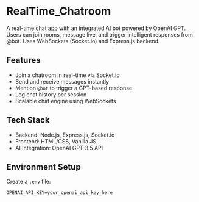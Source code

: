 # RealTime_Chatroom
A real-time chat app with an integrated AI bot powered by OpenAI GPT. Users can join rooms, message live, and trigger intelligent responses from @bot. Uses WebSockets (Socket.io) and Express.js backend.

## Features
- Join a chatroom in real-time via Socket.io
- Send and receive messages instantly
- Mention `@bot` to trigger a GPT-based response
- Log chat history per session
- Scalable chat engine using WebSockets

## Tech Stack
- Backend: Node.js, Express.js, Socket.io
- Frontend: HTML/CSS, Vanilla JS
- AI Integration: OpenAI GPT-3.5 API

## Environment Setup
Create a `.env` file:
```
OPENAI_API_KEY=your_openai_api_key_here
```
